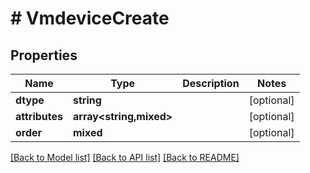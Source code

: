 # # VmdeviceCreate

## Properties

Name | Type | Description | Notes
------------ | ------------- | ------------- | -------------
**dtype** | **string** |  | [optional]
**attributes** | **array<string,mixed>** |  | [optional]
**order** | **mixed** |  | [optional]

[[Back to Model list]](../../README.md#models) [[Back to API list]](../../README.md#endpoints) [[Back to README]](../../README.md)
